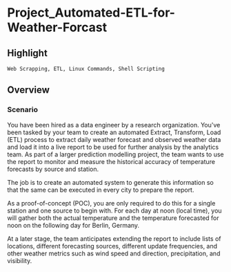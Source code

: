 # Project_Automated-ETL-for-Weather-Forcast

## Highlight

```text
Web Scrapping, ETL, Linux Commands, Shell Scripting
```

## Overview

### Scenario

You have been hired as a data engineer by a research organization. You've been tasked by your team to create an automated Extract, Transform, Load (ETL) process to extract daily weather forecast and observed weather data and load it into a live report to be used for further analysis by the analytics team. As part of a larger prediction modelling project, the team wants to use the report to monitor and measure the historical accuracy of temperature forecasts by source and station.

The job is to create an automated system to generate this information so that the same can be executed in every city to prepare the report. 

As a proof-of-concept (POC), you are only required to do this for a single station and one source to begin with. For each day at noon (local time), you will gather both the actual temperature and the temperature forecasted for noon on the following day for Berlin, Germany.

At a later stage, the team anticipates extending the report to include lists of locations, different forecasting sources, different update frequencies, and other weather metrics such as wind speed and direction, precipitation, and visibility.


<!-- 参考tutorial
<https://medium.com/aimonks/build-your-own-chat-gpt-weather-forecasting-plugin-af75072838f0> -->